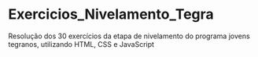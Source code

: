 # Exercicios_Nivelamento_Tegra
 Resolução dos 30 exercícios da etapa de nivelamento do programa jovens tegranos, utilizando HTML, CSS e JavaScript
